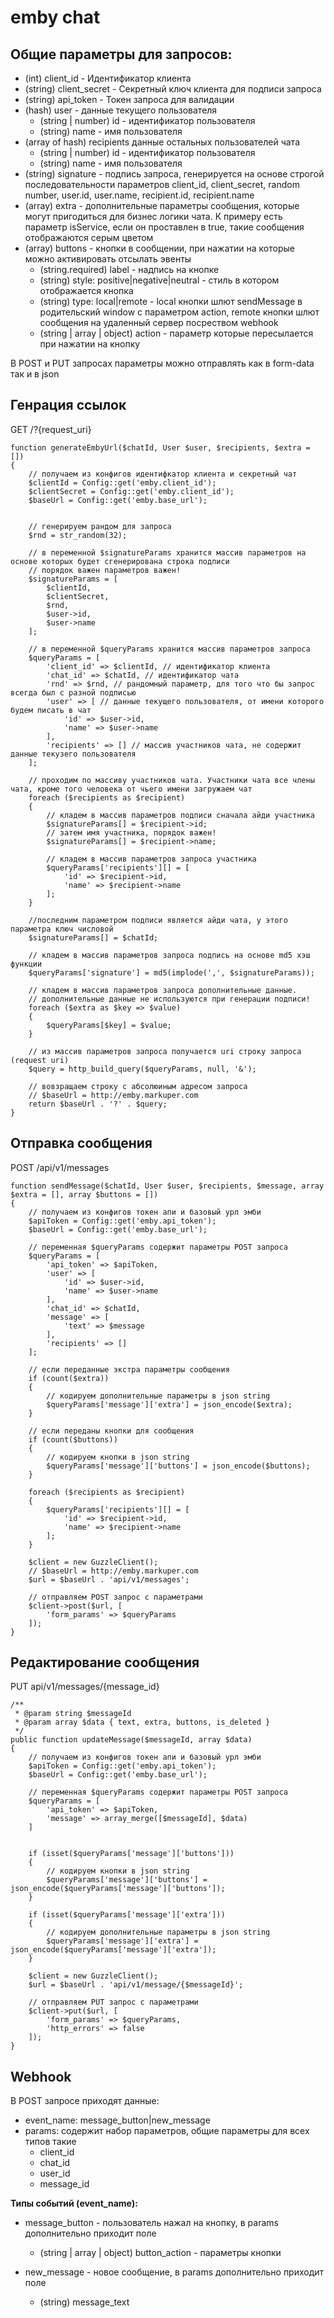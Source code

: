 # emby chat


## Общие параметры для запросов:

* (int) client_id - Идентификатор клиента
* (string) client_secret - Секретный ключ клиента для подписи запроса 
* (string) api_token - Токен запроса для валидации
* (hash) user - данные текущего пользователя
    * (string | number) id - идентификатор пользователя
    * (string) name - имя пользователя
* (array of hash) recipients данные остальных пользователей чата
    * (string | number) id - идентификатор пользователя
    * (string) name - имя пользователя
* (string) signature - подпись запроса, генерируется на основе строгой последовательности параметров client_id, client_secret, random number, user.id, user.name, recipient.id, recipient.name
* (array) extra - дополнительные параметры сообщения, которые могут пригодиться для бизнес логики чата. К примеру есть параметр isService, если он проставлен в true, такие сообщения отображаются серым цветом
* (array) buttons - кнопки в сообщении, при нажатии на которые можно активировать отсылать эвенты
    * (string.required) label - надпись на кнопке
    * (string) style: positive|negative|neutral - стиль в котором отображается кнопка
    * (string) type: local|remote - local кнопки шлют sendMessage в родительский window c параметром action, remote кнопки шлют сообщения на удаленный сервер посреством webhook
    * (string | array | object) action - параметр которые пересылается при нажатии на кнопку

В POST и PUT запросах параметры можно отправлять как в form-data так и в json

## Генрация ссылок

GET /?{request_uri}

```
function generateEmbyUrl($chatId, User $user, $recipients, $extra = [])
{
    // получаем из конфигов идентифкатор клиента и секретный чат
    $clientId = Config::get('emby.client_id');
    $clientSecret = Config::get('emby.client_id');
    $baseUrl = Config::get('emby.base_url');


    // генерируем рандом для запроса
    $rnd = str_random(32);

    // в переменной $signatureParams хранится массив параметров на основе которых будет сгенерирована строка подписи
    // порядок важен параметров важен!
    $signatureParams = [
        $clientId,
        $clientSecret,
        $rnd,
        $user->id,
        $user->name
    ];

    // в переменной $queryParams хранится массив параметров запроса
    $queryParams = [
        'client_id' => $clientId, // идентификатор клиента
        'chat_id' => $chatId, // идентификатор чата
        'rnd' => $rnd, // рандомный параметр, для того что бы запрос всегда был с разной подписью
        'user' => [ // данные текущего пользователя, от имени которого будем писать в чат
            'id' => $user->id,
            'name' => $user->name
        ],
        'recipients' => [] // массив участников чата, не содержит данные текузего пользователя
    ];

    // проходим по массиву участников чата. Участники чата все члены чата, кроме того человека от чьего имени загружаем чат
    foreach ($recipients as $recipient)
    {
        // кладем в массив параметров подписи сначала айди участника
        $signatureParams[] = $recipient->id;
        // затем имя участника, порядок важен!
        $signatureParams[] = $recipient->name;

        // кладем в массив параметров запроса участника
        $queryParams['recipients'][] = [
            'id' => $recipient->id,
            'name' => $recipient->name
        ];
    }

    //последним параметром подписи является айди чата, у этого параметра ключ числовой
    $signatureParams[] = $chatId;

    // кладем в массив параметров запроса подпись на основе md5 хэш функции
    $queryParams['signature'] = md5(implode(',', $signatureParams));

    // кладем в массив параметров запроса дополнительные данные.
    // дополнительные данные не используются при генерации подписи!
    foreach ($extra as $key => $value)
    {
        $queryParams[$key] = $value;
    }

    // из массив параметров запроса получается uri строку запроса (request uri)
    $query = http_build_query($queryParams, null, '&');

    // вовзращаем строку с абсолюиным адресом запроса
    // $baseUrl = http://emby.markuper.com
    return $baseUrl . '?' . $query;
}
```

## Отправка сообщения

POST /api/v1/messages

```
function sendMessage($chatId, User $user, $recipients, $message, array $extra = [], array $buttons = [])
{
    // получаем из конфигов токен апи и базовый урл эмби
    $apiToken = Config::get('emby.api_token');
    $baseUrl = Config::get('emby.base_url');

    // переменная $queryParams содержит параметры POST запроса
    $queryParams = [
        'api_token' => $apiToken,
        'user' => [
            'id' => $user->id,
            'name' => $user->name
        ],
        'chat_id' => $chatId,
        'message' => [
            'text' => $message
        ],
        'recipients' => []
    ];

    // если переданные экстра параметры сообщения
    if (count($extra))
    {
        // кодируем дополнительные параметры в json string
        $queryParams['message']['extra'] = json_encode($extra);
    }

    // если переданы кнопки для сообщения
    if (count($buttons))
    {
        // кодируем кнопки в json string
        $queryParams['message']['buttons'] = json_encode($buttons);
    }

    foreach ($recipients as $recipient)
    {
        $queryParams['recipients'][] = [
            'id' => $recipient->id,
            'name' => $recipient->name
        ];
    }

    $client = new GuzzleClient();
    // $baseUrl = http://emby.markuper.com
    $url = $baseUrl . 'api/v1/messages';

    // отправляем POST запрос с параметрами
    $client->post($url, [
        'form_params' => $queryParams
    ]);
}
```

## Редактирование сообщения

PUT api/v1/messages/{message_id}

```
/**
 * @param string $messageId
 * @param array $data { text, extra, buttons, is_deleted }
 */
public function updateMessage($messageId, array $data)
{
    // получаем из конфигов токен апи и базовый урл эмби
    $apiToken = Config::get('emby.api_token');
    $baseUrl = Config::get('emby.base_url');

    // переменная $queryParams содержит параметры POST запроса
    $queryParams = [
        'api_token' => $apiToken,
        'message' => array_merge([$messageId], $data)
    ]


    if (isset($queryParams['message']['buttons']))
    {
        // кодируем кнопки в json string
        $queryParams['message']['buttons'] = json_encode($queryParams['message']['buttons']);
    }

    if (isset($queryParams['message']['extra']))
    {
        // кодируем дополнительные параметры в json string
        $queryParams['message']['extra'] = json_encode($queryParams['message']['extra']);
    }

    $client = new GuzzleClient();
    $url = $baseUrl . 'api/v1/message/{$messageId}';

    // отправляем PUT запрос с параметрами
    $client->put($url, [
        'form_params' => $queryParams,
        'http_errors' => false
    ]);
}
```

## Webhook

В POST запросе приходят данные:

* event_name: message_button|new_message
* params: содержит набор параметров, общие параметры для всех типов такие
    * client_id
    * chat_id
    * user_id
    * message_id

**Типы событий (event_name):**

* message_button - пользователь нажал на кнопку, в params дополнительно приходит поле
    * (string | array | object) button_action - параметры кнопки

* new_message - новое сообщение, в params дополнительно приходит поле
    * (string) message_text
